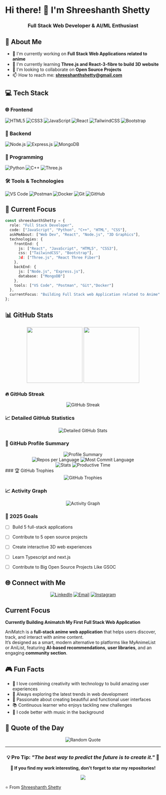 # Hi there! 👋 I'm Shreeshanth Shetty

<h3 align="center">Full Stack Web Developer & AI/ML Enthusiast</h3>

## 🚀 About Me

- 🔭 I'm currently working on **Full Stack Web Applications related to anime**
- 🌱 I'm currently learning **Three.js and React-3-fibre to build 3D website** 
- 👯 I'm looking to collaborate on **Open Source Projects**
- 📫 How to reach me: **shreeshanthshetty@gmail.com**

## 💻 Tech Stack


### 🌐 Frontend
![HTML5](https://img.shields.io/badge/html5-%23E34F26.svg?style=for-the-badge&logo=html5&logoColor=white)
![CSS3](https://img.shields.io/badge/css3-%231572B6.svg?style=for-the-badge&logo=css3&logoColor=white)
![JavaScript](https://img.shields.io/badge/javascript-%23323330.svg?style=for-the-badge&logo=javascript&logoColor=%23F7DF1E)
![React](https://img.shields.io/badge/react-%2320232a.svg?style=for-the-badge&logo=react&logoColor=%2361DAFB)
![TailwindCSS](https://img.shields.io/badge/tailwindcss-%2338B2AC.svg?style=for-the-badge&logo=tailwind-css&logoColor=white)
![Bootstrap](https://img.shields.io/badge/bootstrap-%23563D7C.svg?style=for-the-badge&logo=bootstrap&logoColor=white)

### 🔧 Backend
![Node.js](https://img.shields.io/badge/node.js-6DA55F?style=for-the-badge&logo=node.js&logoColor=white)
![Express.js](https://img.shields.io/badge/express.js-%23404d59.svg?style=for-the-badge&logo=express&logoColor=%2361DAFB)
![MongoDB](https://img.shields.io/badge/MongoDB-%234ea94b.svg?style=for-the-badge&logo=mongodb&logoColor=white)

### 🤖 Programming 
![Python](https://img.shields.io/badge/python-3670A0?style=for-the-badge&logo=python&logoColor=ffdd54)
![C++](https://img.shields.io/badge/c++-%2300599C.svg?style=for-the-badge&logo=c%2B%2B&logoColor=white)
![Three.js](https://img.shields.io/badge/threejs-black?style=for-the-badge&logo=three.js&logoColor=white)

### 🛠️ Tools & Technologies 
![VS Code](https://img.shields.io/badge/VS%20Code-0078d4.svg?style=for-the-badge&logo=visual-studio-code&logoColor=white)
![Postman](https://img.shields.io/badge/Postman-FF6C37?style=for-the-badge&logo=postman&logoColor=white)
![Docker](https://img.shields.io/badge/docker-%230db7ed.svg?style=for-the-badge&logo=docker&logoColor=white)
![Git](https://img.shields.io/badge/git-%23F05033.svg?style=for-the-badge&logo=git&logoColor=white)
![GitHub](https://img.shields.io/badge/github-%23121011.svg?style=for-the-badge&logo=github&logoColor=white)

## 🎯 Current Focus

```typescript 
const shreeshanthShetty = {
  role: "Full Stack Developer",
  code: ["JavaScript", "Python", "C++", "HTML", "CSS"],
  askMeAbout: ["Web Dev", "React", "Node.js", "3D Graphics"],
  technologies: {
    frontEnd: {
      js: ["React", "JavaScript", "HTML5", "CSS3"],
      css: ["TailwindCSS", "Bootstrap"],
      3d: ["Three.js", "React Three Fiber"]
    },
    backEnd: {
      js: ["Node.js", "Express.js"],
      database: ["MongoDB"]
    },
    tools: ["VS Code", "Postman", "Git","Docker"]
  },
  currentFocus: "Building Full Stack web Application related to Anime"
};
```

## 📊 GitHub Stats

<div align="center">
  <img height="180em" src="https://github-readme-stats.vercel.app/api?username=SHREESHANTH99&show_icons=true&theme=radical& include_all_commits=true&count_private=true"/>
  <img height="180em" src="https://github-readme-stats.vercel.app/api/top-langs/?username=SHREESHANTH99&layout=compact&langs_count=8&theme=radical"/>
</div>

### 🔥 GitHub Streak
<div align="center">
  <img src="https://github-readme-streak-stats.herokuapp.com/?user=SHREESHANTH99&theme=radical" alt="GitHub Streak"/>
</div>

### 📈 Detailed GitHub Statistics
<div align="center">
  <img src="https://github-readme-stats.vercel.app/api?username=SHREESHANTH99&show_icons=true&theme=radical&include_all_commits=true&count_private=true&show=reviews,discussions_started,discussions_answered,prs_merged,prs_merged_percentage" alt="Detailed GitHub Stats"/>
</div>

### 🌟 GitHub Profile Summary
<div align="center">
  <img src="https://github-profile-summary-cards.vercel.app/api/cards/profile-details?username=SHREESHANTH99&theme=radical" alt="Profile Summary"/>
</div>

<div align="center">
  <img src="https://github-profile-summary-cards.vercel.app/api/cards/repos-per-language?username=SHREESHANTH99&theme=radical" alt="Repos per Language"/>
  <img src="https://github-profile-summary-cards.vercel.app/api/cards/most-commit-language?username=SHREESHANTH99&theme=radical" alt="Most Commit Language"/>
</div>

<div align="center">
  <img src="https://github-profile-summary-cards.vercel.app/api/cards/stats?username=SHREESHANTH99&theme=radical" alt="Stats"/>
  <img src="https://github-profile-summary-cards.vercel.app/api/cards/productive-time?username=SHREESHANTH99&theme=radical&utcOffset=5.5" alt="Productive Time"/>
</div>
### 🏆 GitHub Trophies
<div align="center">
  <img src="https://github-profile-trophy.vercel.app/?username=SHREESHANTH99&theme=radical&row=2&column=3" alt="GitHub Trophies"/>
</div>

### 📈 Activity Graph
<div align="center">
  <img src="https://github-readme-activity-graph.vercel.app/graph?username=SHREESHANTH99&theme=react-dark" alt="Activity Graph"/>
</div>


### 🎯 2025 Goals
- [ ] Build 5 full-stack applications
- [ ] Contribute to 5 open source projects
- [ ] Create interactive 3D web experiences
- [ ] Learn Typescript and next.js
- [ ] Contribute to Big Open Source Projects Like GSOC


## 🌐 Connect with Me

<div align="center">
  
[![LinkedIn](https://img.shields.io/badge/LinkedIn-%230077B5.svg?style=for-the-badge&logo=linkedin&logoColor=white)](https://linkedin.com/in/Shreeshanth-shetty)
[![Email](https://img.shields.io/badge/Email-D14836?style=for-the-badge&logo=gmail&logoColor=white)](mailto:shreeshanthshetty@gmail.com)
[![Instagram](https://img.shields.io/badge/Instagram-%23E4405F.svg?style=for-the-badge&logo=instagram&logoColor=white)](https://instagram.com/Shreeshanth99)

</div>

## Current Focus

**Currently Building Animatch My First Full Stack Web Application**

AniMatch is a **full‑stack anime web application** that helps users discover, track, and interact with anime content.  
It’s designed as a smart, modern alternative to platforms like MyAnimeList or AniList, featuring **AI‑based recommendations**, **user libraries**, and an engaging **community section**.

## 🎮 Fun Facts

- 🎯 I love combining creativity with technology to build amazing user experiences
- 🌟 Always exploring the latest trends in web development
- 🎨 Passionate about creating beautiful and functional user interfaces
- 📚 Continuous learner who enjoys tackling new challenges
- 🎵 I code better with music in the background

## 💭 Quote of the Day

<div align="center">
<img src="https://quotes-github-readme.vercel.app/api?type=horizontal&theme=radical" alt="Random Quote"/>
</div>

---

<div align="center">

### 💡 Pro Tip: *"The best way to predict the future is to create it."* 🚀

**🌟 If you find my work interesting, don't forget to star my repositories!**

<img src="https://capsule-render.vercel.app/api?type=waving&color=gradient&height=100&section=footer"/>

</div>

⭐️ From [Shreeshanth Shetty](https://github.com/SHREESHANTH99)
